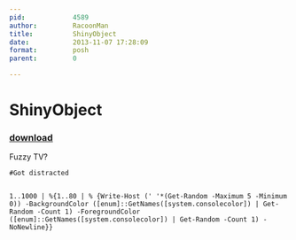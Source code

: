 ```yaml
---
pid:            4589
author:         RacoonMan
title:          ShinyObject
date:           2013-11-07 17:28:09
format:         posh
parent:         0

---
```


# ShinyObject

### [download](//scripts/4589.ps1)

Fuzzy TV?		

```posh
#Got distracted


1..1000 | %{1..80 | % {Write-Host (' '*(Get-Random -Maximum 5 -Minimum 0)) -BackgroundColor ([enum]::GetNames([system.consolecolor]) | Get-Random -Count 1) -ForegroundColor ([enum]::GetNames([system.consolecolor]) | Get-Random -Count 1) -NoNewline}}
```
